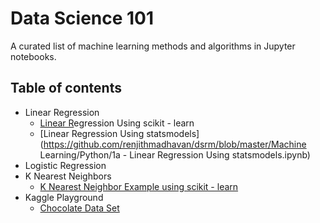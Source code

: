 # Data Science 101

A curated list of machine learning methods and algorithms in Jupyter notebooks.

## Table of contents

* Linear Regression
  * [Linear R](https://github.com/renjithmadhavan/dsrm/blob/master/Machine%20Learning/Python/1a%20-%20Linear%20Regression%20Using%20statsmodels.html)egression Using scikit - learn
  * [Linear Regression Using statsmodels](https://github.com/renjithmadhavan/dsrm/blob/master/Machine Learning/Python/1a - Linear Regression Using statsmodels.ipynb)
* Logistic Regression
* K Nearest Neighbors
  * [K Nearest Neighbor Example using scikit - learn](#)
* Kaggle Playground
  * [Chocolate Data Set](#)



